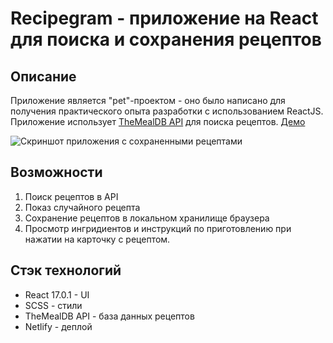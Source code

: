 # Recipegram - приложение на React для поиска и сохранения рецептов
## Описание
Приложение является "pet"-проектом - оно было написано для получения практического опыта разработки с использованием ReactJS.
Приложение использует [TheMealDB API](http://themealdb.com) для поиска рецептов.
[Демо](https://60134c34362e6b1c714a7e35--lucid-easley-51d004.netlify.app/)

![Скриншот приложения с сохраненными рецептами](https://i.ibb.co/XJLYsY4/recipegram-screenshot.png)

## Возможности
 1. Поиск рецептов в API
 2. Показ случайного рецепта
 3. Сохранение рецептов в локальном хранилище браузера
 4. Просмотр ингридиентов и инструкций по приготовлению при нажатии на карточку с рецептом.

## Стэк технологий

 - React 17.0.1 - UI
 - SCSS - стили
 - TheMealDB API - база данных рецептов
 - Netlify - деплой
